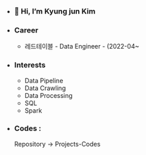 - ### 👋 Hi, I’m Kyung jun Kim
- ### Career
  - 레드테이블 - Data Engineer - (2022-04~ 

- ### Interests
  - Data Pipeline
  - Data Crawling
  - Data Processing
  - SQL
  - Spark

- ### Codes :
  Repository -> Projects-Codes
<!---
kyungjun-kim/kyungjun-kim is a ✨ special ✨ repository because its `README.md` (this file) appears on your GitHub profile.
You can click the Preview link to take a look at your changes.
--->
